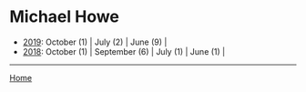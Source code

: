 # Michael Howe

  * [2019](./michael-howe-2019.md): 
      October (1) | 
      July (2) | 
      June (9) | 
  * [2018](./michael-howe-2018.md): 
      October (1) | 
      September (6) | 
      July (1) | 
      June (1) | 

----

[Home](../)

